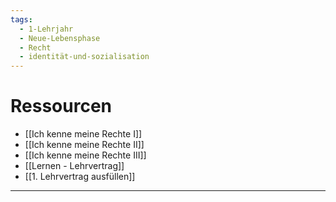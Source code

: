 ```yaml
---
tags:
  - 1-Lehrjahr
  - Neue-Lebensphase
  - Recht
  - identität-und-sozialisation
---
```

# Ressourcen

- [[Ich kenne meine Rechte I]]
- [[Ich kenne meine Rechte II]]
- [[Ich kenne meine Rechte III]]
- [[Lernen - Lehrvertrag]]
- [[1. Lehrvertrag ausfüllen]]


---
